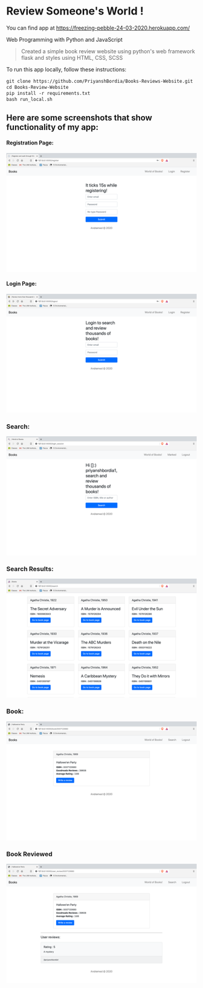 # Review Someone's World !

You can find app at https://freezing-pebble-24-03-2020.herokuapp.com/

Web Programming with Python and JavaScript

> Created a simple book review website using python's web framework flask and 
> styles using HTML, CSS, SCSS

To run this app locally, follow these instructions:
```
git clone https://github.com/PriyanshBordia/Books-Reviews-Website.git
cd Books-Review-Website
pip install -r requirements.txt
bash run_local.sh
```
## Here are some screenshots that show functionality of my app:

#### Registration Page:
![Registeration](./screenshots/register.png)

#### Login Page:
![Login](./screenshots/login.png)

### Search:
![Search](./screenshots/search.png)

### Search Results:
![books](./screenshots/books.png)

### Book:
![book](./screenshots/book.png)

### Book Reviewed
![reviewed](./screenshots/book_review.png)
